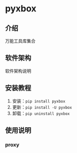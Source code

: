 # pyxbox

## 介绍

万能工具库集合

## 软件架构

软件架构说明

## 安装教程

1. 安装：`pip install pyxbox`
2. 更新：`pip install -U pyxbox`
3. 卸载：`pip uninstall pyxbox`

## 使用说明

### proxy